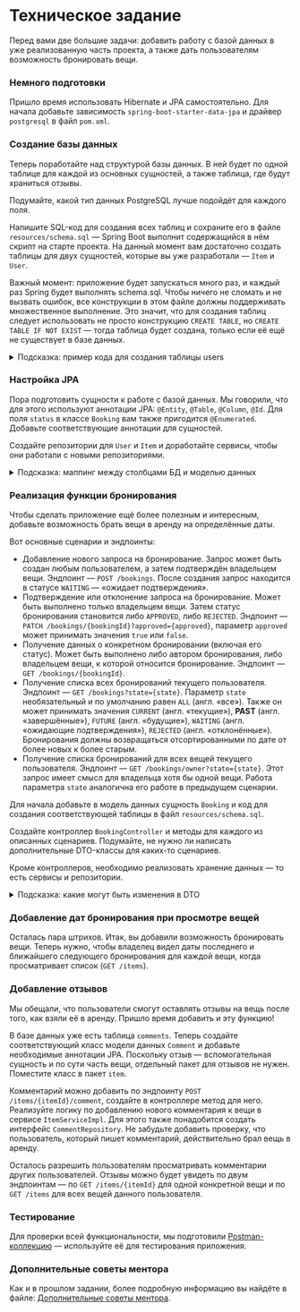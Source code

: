 # Техническое задание

Перед вами две большие задачи: добавить работу с базой данных в уже реализованную часть проекта, а также дать
пользователям возможность бронировать вещи.

### Немного подготовки

Пришло время использовать Hibernate и JPA самостоятельно. Для начала добавьте зависимость `spring-boot-starter-data-jpa`
и
драйвер `postgresql` в файл `pom.xml`.

### Создание базы данных

Теперь поработайте над структурой базы данных. В ней будет по одной таблице для каждой из основных сущностей, а также
таблица, где будут храниться отзывы.

Подумайте, какой тип данных PostgreSQL лучше подойдёт для каждого поля.

Напишите SQL-код для создания всех таблиц и сохраните его в файле `resources/schema.sql` — Spring Boot выполнит
содержащийся в нём скрипт на старте проекта. На данный момент вам достаточно создать таблицы для двух сущностей, которые
вы уже разработали — `Item` и `User`.

Важный момент: приложение будет запускаться много раз, и каждый раз Spring будет выполнять schema.sql. Чтобы ничего не
сломать и не вызвать ошибок, все конструкции в этом файле должны поддерживать множественное выполнение. Это значит, что
для создания таблиц следует использовать не просто конструкцию `CREATE TABLE`, но `CREATE TABLE IF NOT EXIST` — тогда
таблица будет создана, только если её ещё не существует в базе данных.

<details>
<summary>Подсказка: пример кода для создания таблицы users</summary>

```sql
CREATE TABLE IF NOT EXISTS users
(
    id    BIGINT GENERATED BY DEFAULT AS IDENTITY NOT NULL,
    name  VARCHAR(255)                            NOT NULL,
    email VARCHAR(512)                            NOT NULL,
    CONSTRAINT pk_user PRIMARY KEY (id),
    CONSTRAINT UQ_USER_EMAIL UNIQUE (email)
);
```

</details>

### Настройка JPA

Пора подготовить сущности к работе с базой данных. Мы говорили, что для этого используют аннотации JPA: `@Entity`,
`@Table`,
`@Column`, `@Id`. Для поля `status` в классе `Booking` вам также пригодится `@Enumerated`. Добавьте соответствующие
аннотации для
сущностей.

Создайте репозитории для `User` и `Item` и доработайте сервисы, чтобы они работали с новыми репозиториями.

<details>
<summary>Подсказка: маппинг между столбцами БД и моделью данных</summary>

Если название поля в модели отличается от имени поля в базе, нужно обязательно указать маппинг между ними с помощью
аннотации `@Column`.
</details>

### Реализация функции бронирования

Чтобы сделать приложение ещё более полезным и интересным, добавьте возможность брать вещи в аренду на определённые даты.

Вот основные сценарии и эндпоинты:

- Добавление нового запроса на бронирование. Запрос может быть создан любым пользователем, а затем подтверждён
  владельцем вещи. Эндпоинт — `POST /bookings`. После создания запрос находится в статусе `WAITING` — «ожидает
  подтверждения».
- Подтверждение или отклонение запроса на бронирование. Может быть выполнено только владельцем вещи. Затем статус
  бронирования становится либо `APPROVED`, либо `REJECTED`. Эндпоинт —
  `PATCH /bookings/{bookingId}?approved={approved}`,
  параметр `approved` может принимать значения `true` или `false`.
- Получение данных о конкретном бронировании (включая его статус). Может быть выполнено либо автором бронирования, либо
  владельцем вещи, к которой относится бронирование. Эндпоинт — `GET /bookings/{bookingId}`.
- Получение списка всех бронирований текущего пользователя. Эндпоинт — `GET /bookings?state={state}`. Параметр `state`
  необязательный и по умолчанию равен `ALL` (англ. «все»). Также он может принимать значения `CURRENT` (англ.
  «текущие»), **PAST** (англ. «завершённые»), `FUTURE` (англ. «будущие»), `WAITING` (англ. «ожидающие подтверждения»),
  `REJECTED` (англ. «отклонённые»). Бронирования должны возвращаться отсортированными по дате от более новых к более
  старым.
- Получение списка бронирований для всех вещей текущего пользователя. Эндпоинт — `GET /bookings/owner?state={state}`.
  Этот
  запрос имеет смысл для владельца хотя бы одной вещи. Работа параметра `state` аналогична его работе в предыдущем
  сценарии.

Для начала добавьте в модель данных сущность `Booking` и код для создания соответствующей таблицы в файл
`resources/schema.sql`.

Создайте контроллер `BookingController` и методы для каждого из описанных сценариев. Подумайте, не нужно ли написать
дополнительные DTO-классы для каких-то сценариев.

Кроме контроллеров, необходимо реализовать хранение данных — то есть сервисы и репозитории.

<details>
<summary>Подсказка: какие могут быть изменения в DTO</summary>

Например, может быть полезно создать отдельное перечисление для возможных методов параметра `state`, ведь задачи этого
перечисления могут отличаться в слое представления (параметр для поиска) и в модели данных (состояние бронирования).

</details>

### Добавление дат бронирования при просмотре вещей

Осталась пара штрихов. Итак, вы добавили возможность бронировать вещи. Теперь нужно, чтобы владелец видел даты
последнего и ближайшего следующего бронирования для каждой вещи, когда просматривает список (`GET /items`).

### Добавление отзывов

Мы обещали, что пользователи смогут оставлять отзывы на вещь после того, как взяли её в аренду. Пришло время добавить и
эту функцию!

В базе данных уже есть таблица `comments`. Теперь создайте соответствующий класс модели данных `Comment` и добавьте
необходимые аннотации JPA. Поскольку отзыв — вспомогательная сущность и по сути часть вещи, отдельный пакет для отзывов
не нужен. Поместите класс в пакет `item`.

Комментарий можно добавить по эндпоинту `POST /items/{itemId}/comment`, создайте в контроллере метод для него.
Реализуйте логику по добавлению нового комментария к вещи в сервисе `ItemServiceImpl`. Для этого также понадобится
создать
интерфейс `CommentRepository`. Не забудьте добавить проверку, что пользователь, который пишет комментарий, действительно
брал вещь в аренду.

Осталось разрешить пользователям просматривать комментарии других пользователей. Отзывы можно будет увидеть по двум
эндпоинтам — по `GET /items/{itemId}` для одной конкретной вещи и по `GET /items` для всех вещей данного пользователя.

### Тестирование

Для проверки всей функциональности, мы подготовили [Postman-коллекцию](postman.json) — используйте
её для тестирования приложения.


### Дополнительные советы ментора

Как и в прошлом задании, более подробную информацию вы найдёте в файле: [Дополнительные советы ментора](mentors_advice.pdf).